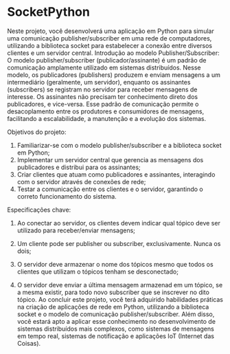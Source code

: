 # SocketPython

Neste projeto, você desenvolverá uma aplicação em Python para simular uma comunicação
publisher/subscriber em uma rede de computadores, utilizando a biblioteca socket para
estabelecer a conexão entre diversos clientes e um servidor central.
Introdução ao modelo Publisher/Subscriber:
O modelo publisher/subscriber (publicador/assinante) é um padrão de comunicação
amplamente utilizado em sistemas distribuídos. Nesse modelo, os publicadores (publishers)
produzem e enviam mensagens a um intermediário (geralmente, um servidor), enquanto os
assinantes (subscribers) se registram no servidor para receber mensagens de interesse. Os
assinantes não precisam ter conhecimento direto dos publicadores, e vice-versa. Esse
padrão de comunicação permite o desacoplamento entre os produtores e consumidores de
mensagens, facilitando a escalabilidade, a manutenção e a evolução dos sistemas.

Objetivos do projeto:
1. Familiarizar-se com o modelo publisher/subscriber e a biblioteca socket em Python;
2. Implementar um servidor central que gerencia as mensagens dos publicadores e
distribui para os assinantes;
3. Criar clientes que atuam como publicadores e assinantes, interagindo com o servidor
através de conexões de rede;
4. Testar a comunicação entre os clientes e o servidor, garantindo o correto
funcionamento do sistema.


Especificações chave:
1. Ao conectar ao servidor, os clientes devem indicar qual tópico deve ser utilizado para
receber/enviar mensagens;
2. Um cliente pode ser publisher ou subscriber, exclusivamente. Nunca os dois;
3. O servidor deve armazenar o nome dos tópicos mesmo que todos os clientes que
utilizam o tópicos tenham se desconectado;

4. O servidor deve enviar a última mensagem armazenad em um tópico, se a mesma
existir, para todo novo subscriber que se inscrever no dito tópico.
Ao concluir este projeto, você terá adquirido habilidades práticas na criação de aplicações
de rede em Python, utilizando a biblioteca socket e o modelo de comunicação
publisher/subscriber. Além disso, você estará apto a aplicar esse conhecimento no
desenvolvimento de sistemas distribuídos mais complexos, como sistemas de mensagens
em tempo real, sistemas de notificação e aplicações IoT (Internet das Coisas).
